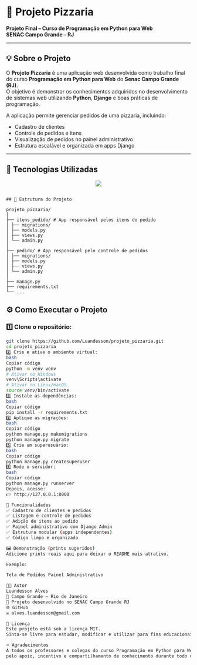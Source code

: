 # 🍕 Projeto Pizzaria

**Projeto Final – Curso de Programação em Python para Web**  
**SENAC Campo Grande – RJ**

---

## 💡 Sobre o Projeto

O **Projeto Pizzaria** é uma aplicação web desenvolvida como trabalho final do curso **Programação em Python para Web** do **Senac Campo Grande (RJ)**.  
O objetivo é demonstrar os conhecimentos adquiridos no desenvolvimento de sistemas web utilizando **Python**, **Django** e boas práticas de programação.

A aplicação permite gerenciar pedidos de uma pizzaria, incluindo:
- Cadastro de clientes  
- Controle de pedidos e itens  
- Visualização de pedidos no painel administrativo  
- Estrutura escalável e organizada em apps Django  

---

## 🧠 Tecnologias Utilizadas

<p align="center">
  <a href="https://skillicons.dev">
    <img src="https://skillicons.dev/icons?i=python,django,html,css,bootstrap,git,github,vscode" />
  </a>
</p>

```

## 🧩 Estrutura do Projeto

projeto_pizzaria/
│
├── itens_pedido/ # App responsável pelos itens do pedido
│ ├── migrations/
│ ├── models.py
│ ├── views.py
│ └── admin.py
│
├── pedido/ # App responsável pelo controle de pedidos
│ ├── migrations/
│ ├── models.py
│ ├── views.py
│ └── admin.py
│
├── manage.py
├── requirements.txt
└── ...
```

## ⚙️ Como Executar o Projeto

### 1️⃣ Clone o repositório:
```bash
git clone https://github.com/Luandesson/projeto_pizzaria.git
cd projeto_pizzaria
2️⃣ Crie e ative o ambiente virtual:
bash
Copiar código
python -m venv venv
# Ativar no Windows
venv\Scripts\activate
# Ativar no Linux/macOS
source venv/bin/activate
3️⃣ Instale as dependências:
bash
Copiar código
pip install -r requirements.txt
4️⃣ Aplique as migrações:
bash
Copiar código
python manage.py makemigrations
python manage.py migrate
5️⃣ Crie um superusuário:
bash
Copiar código
python manage.py createsuperuser
6️⃣ Rode o servidor:
bash
Copiar código
python manage.py runserver
Depois, acesse:
👉 http://127.0.0.1:8000

🚀 Funcionalidades
✅ Cadastro de clientes e pedidos
✅ Listagem e controle de pedidos
✅ Adição de itens ao pedido
✅ Painel administrativo com Django Admin
✅ Estrutura modular (apps independentes)
✅ Código limpo e organizado

🖼️ Demonstração (prints sugeridos)
Adicione prints reais aqui para deixar o README mais atrativo.

Exemplo:

Tela de Pedidos	Painel Administrativo

👨‍💻 Autor
Luandesson Alves
📍 Campo Grande – Rio de Janeiro
📘 Projeto desenvolvido no SENAC Campo Grande RJ
🌐 GitHub
✉️ alves.luandesson@gmail.com

🧾 Licença
Este projeto está sob a licença MIT.
Sinta-se livre para estudar, modificar e utilizar para fins educacionais.

⭐ Agradecimentos
A todos os professores e colegas do curso Programação em Python para Web – SENAC Campo Grande RJ,
pelo apoio, incentivo e compartilhamento de conhecimento durante todo o aprendizado.
